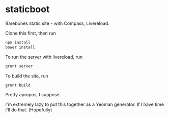 staticboot
==========

Barebones static site - with Compass, Livereload.

Clone this first, then run
```bash
npm install
bower install
```

To run the server with livereload, run
```bash
grunt server
```

To build the site, run
```bash
grunt build
```

Pretty apropos, I suppose.

I'm extremely lazy to put this together as a Yeoman generator. If I have time I'll do that. (Hopefully)
